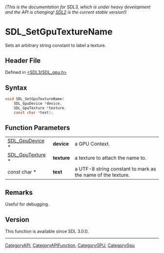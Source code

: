 ###### (This is the documentation for SDL3, which is under heavy development and the API is changing! [SDL2](https://wiki.libsdl.org/SDL2/) is the current stable version!)
# SDL_SetGpuTextureName

Sets an arbitrary string constant to label a texture.

## Header File

Defined in [<SDL3/SDL_gpu.h>](https://github.com/libsdl-org/SDL/blob/main/include/SDL3/SDL_gpu.h)

## Syntax

```c
void SDL_SetGpuTextureName(
    SDL_GpuDevice *device,
    SDL_GpuTexture *texture,
    const char *text);
```

## Function Parameters

|                                    |             |                                                             |
| ---------------------------------- | ----------- | ----------------------------------------------------------- |
| [SDL_GpuDevice](SDL_GpuDevice) *   | **device**  | a GPU Context.                                              |
| [SDL_GpuTexture](SDL_GpuTexture) * | **texture** | a texture to attach the name to.                            |
| const char *                       | **text**    | a UTF-8 string constant to mark as the name of the texture. |

## Remarks

Useful for debugging.

## Version

This function is available since SDL 3.0.0.

----
[CategoryAPI](CategoryAPI), [CategoryAPIFunction](CategoryAPIFunction), [CategoryGPU](CategoryGPU), [CategoryGpu](CategoryGpu)


